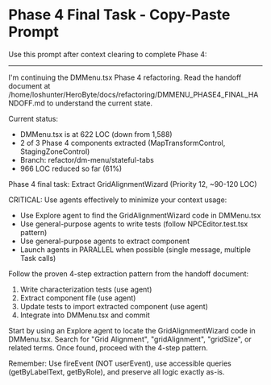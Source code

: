 # Phase 4 Final Task - Copy-Paste Prompt

Use this prompt after context clearing to complete Phase 4:

---

I'm continuing the DMMenu.tsx Phase 4 refactoring. Read the handoff document at /home/loshunter/HeroByte/docs/refactoring/DMMENU_PHASE4_FINAL_HANDOFF.md to understand the current state.

Current status:
- DMMenu.tsx is at 622 LOC (down from 1,588)
- 2 of 3 Phase 4 components extracted (MapTransformControl, StagingZoneControl)
- Branch: refactor/dm-menu/stateful-tabs
- 966 LOC reduced so far (61%)

Phase 4 final task: Extract GridAlignmentWizard (Priority 12, ~90-120 LOC)

CRITICAL: Use agents effectively to minimize your context usage:
- Use Explore agent to find the GridAlignmentWizard code in DMMenu.tsx
- Use general-purpose agents to write tests (follow NPCEditor.test.tsx pattern)
- Use general-purpose agents to extract component
- Launch agents in PARALLEL when possible (single message, multiple Task calls)

Follow the proven 4-step extraction pattern from the handoff document:
1. Write characterization tests (use agent)
2. Extract component file (use agent)
3. Update tests to import extracted component (use agent)
4. Integrate into DMMenu.tsx and commit

Start by using an Explore agent to locate the GridAlignmentWizard code in DMMenu.tsx. Search for "Grid Alignment", "gridAlignment", "gridSize", or related terms. Once found, proceed with the 4-step pattern.

Remember: Use fireEvent (NOT userEvent), use accessible queries (getByLabelText, getByRole), and preserve all logic exactly as-is.
